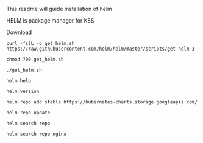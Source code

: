 This readme will guide installation of helm

HELM is package manager for K8S

Download 

    curl -fsSL -o get_helm.sh https://raw.githubusercontent.com/helm/helm/master/scripts/get-helm-3

    chmod 700 get_helm.sh

    ./get_helm.sh

    helm help

    helm version

    helm repo add stable https://kubernetes-charts.storage.googleapis.com/

    helm repo update

    helm search repo

    helm search repo nginx


    

